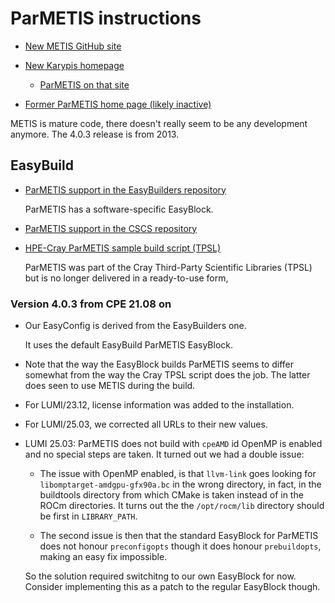 # ParMETIS instructions

-   [New METIS GitHub site](https://github.com/KarypisLab/ParMETIS)

-   [New Karypis homepage](https://karypis.github.io/)

    -   [ParMETIS on that site](https://karypis.github.io/glaros/software/metis/overview.html#parmetis---parallel-graph-partitioning-and-fill-reducing-matrix-ordering)

-   [Former ParMETIS home page (likely inactive)](http://glaros.dtc.umn.edu/gkhome/metis/parmetis/overview)

METIS is mature code, there doesn't really seem to be any development anymore.
The 4.0.3 release is from 2013.


## EasyBuild

-   [ParMETIS support in the EasyBuilders repository](https://github.com/easybuilders/easybuild-easyconfigs/tree/develop/easybuild/easyconfigs/p/ParMETIS)

    ParMETIS has a software-specific EasyBlock.

-   [ParMETIS support in the CSCS repository](https://github.com/eth-cscs/production/tree/master/easybuild/easyconfigs/p/ParMETIS)

-   [HPE-Cray ParMETIS sample build script (TPSL)](https://github.com/Cray/pe-scripts/blob/master/sh/tpsl/parmetis.sh)

    ParMETIS was part of the Cray Third-Party Scientific Libraries (TPSL) but is no longer
    delivered in a ready-to-use form,


### Version 4.0.3 from CPE 21.08 on

-   Our EasyConfig is derived from the EasyBuilders one.

    It uses the default EasyBuild ParMETIS EasyBlock.

-   Note that the way the EasyBlock builds ParMETIS seems to differ somewhat
    from the way the Cray TPSL script does the job. The latter does seen to use
    METIS during the build.

-   For LUMI/23.12, license information was added to the installation.

-   For LUMI/25.03, we corrected all URLs to their new values.

    
-   LUMI 25.03: ParMETIS does not build with `cpeAMD` id OpenMP is enabled and no special steps 
    are taken. It turned out we had a double issue:

    -   The issue with OpenMP enabled, is that `llvm-link` goes looking for `libomptarget-amdgpu-gfx90a.bc`
        in the wrong directory, in fact, in the buildtools directory from which CMake is 
        taken instead of in the ROCm directories. It turns out the the `/opt/rocm/lib` directory
        should be first in `LIBRARY_PATH`.
        
    -   The second issue is then that the standard EasyBlock for ParMETIS does not 
        honour `preconfigopts` though it does honour `prebuildopts`, making an easy fix impossible.
        
    So the solution required switchitng to our own EasyBlock for now. Consider implementing this 
    as a patch to the regular EasyBlock though.
